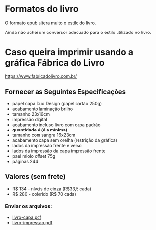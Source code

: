 # Formatos do livro

O formato epub altera muito o estilo do livro.

Ainda não achei um conversor adequado para o estilo utilizado no livro.

# Caso queira imprimir usando a gráfica Fábrica do Livro

https://www.fabricadolivro.com.br/

## Fornecer as Seguintes Especificações

* papel capa Duo Design (papel cartão 250g)
* acabamento laminação brilho
* tamanho 23x16cm
* impressão digital
* acabamento incluso livro com capa padrão
* **quantidade 4 (é a mínima)**
* tamanho com sangra 16x23cm
* acabamento capa sem orelha (restrição da gráfica)
* lados da impressão frente e verso
* lados da impressão da capa impressão frente
* pael miolo offset 75g
* páginas 244

## Valores (sem frete)
* R$ 134 - níveis de cinza (R$33,5 cada)
* R$ 280 - colorido (R$ 70 cada)

### Enviar os arquivos:
* [livro-capa.pdf](https://github.com/fzampirolli/mctest/blob/master/book/1ed-br/livro-capa.pdf)
* [livro-impressao.pdf](https://github.com/fzampirolli/mctest/blob/master/book/1ed-br/livro-impressao.pdf)